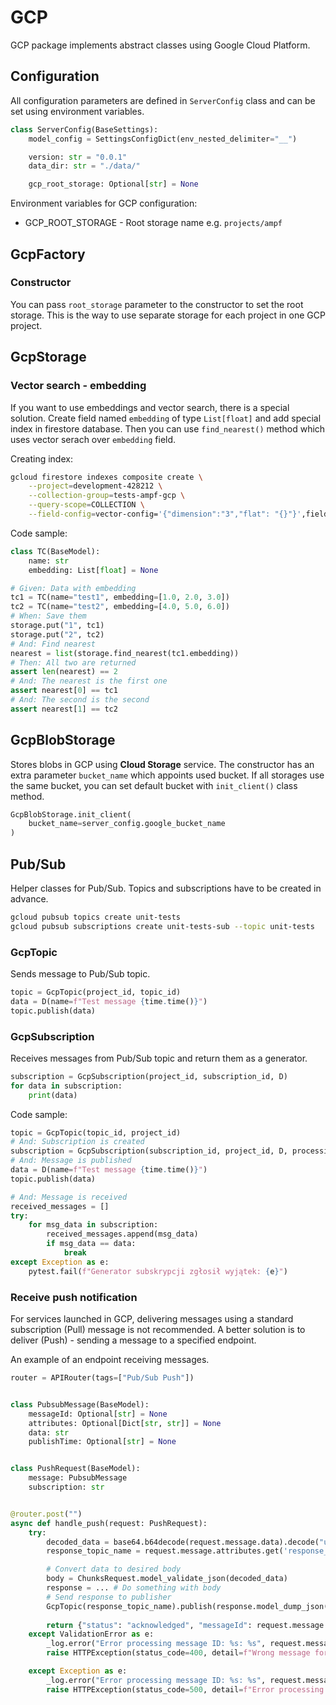 # GCP

GCP package implements abstract classes using Google Cloud Platform.

## Configuration

All configuration parameters are defined in `ServerConfig` class and can be set
using environment variables.

```python
class ServerConfig(BaseSettings):
    model_config = SettingsConfigDict(env_nested_delimiter="__")

    version: str = "0.0.1"
    data_dir: str = "./data/"

    gcp_root_storage: Optional[str] = None
```

Environment variables for GCP configuration:

* GCP_ROOT_STORAGE - Root storage name e.g. `projects/ampf`

## GcpFactory

### Constructor

You can pass `root_storage` parameter to the constructor to set the root storage.
This is the way to use separate storage for each project in one GCP project.

## GcpStorage

### Vector search - embedding

If you want to use embeddings and vector search, there is a special solution.
Create field named `embedding` of type `List[float]` and add special index in
firestore database. Then you can use `find_nearest()` method which uses vector
serach over `embedding` field.

Creating index:

```bash
gcloud firestore indexes composite create \
    --project=development-428212 \
    --collection-group=tests-ampf-gcp \
    --query-scope=COLLECTION \
    --field-config=vector-config='{"dimension":"3","flat": "{}"}',field-path=embedding
```

Code sample:

```python
class TC(BaseModel):
    name: str
    embedding: List[float] = None

# Given: Data with embedding
tc1 = TC(name="test1", embedding=[1.0, 2.0, 3.0])
tc2 = TC(name="test2", embedding=[4.0, 5.0, 6.0])
# When: Save them
storage.put("1", tc1)
storage.put("2", tc2)
# And: Find nearest
nearest = list(storage.find_nearest(tc1.embedding))
# Then: All two are returned
assert len(nearest) == 2
# And: The nearest is the first one
assert nearest[0] == tc1
# And: The second is the second
assert nearest[1] == tc2
```

## GcpBlobStorage

Stores blobs in GCP using **Cloud Storage** service.
The constructor has an extra parameter `bucket_name` which appoints
used bucket. If all storages use the same bucket, you can set default
bucket with `init_client()` class method.

```python
GcpBlobStorage.init_client(
    bucket_name=server_config.google_bucket_name
)
```

## Pub/Sub

Helper classes for Pub/Sub.
Topics and subscriptions have to be created in advance.

```bash
gcloud pubsub topics create unit-tests
gcloud pubsub subscriptions create unit-tests-sub --topic unit-tests
```

### GcpTopic

Sends message to Pub/Sub topic.

```python
topic = GcpTopic(project_id, topic_id)
data = D(name=f"Test message {time.time()}")
topic.publish(data)
```

### GcpSubscription

Receives messages from Pub/Sub topic and return them as a generator.

```python
subscription = GcpSubscription(project_id, subscription_id, D)
for data in subscription:
    print(data)
```

Code sample:

```python
topic = GcpTopic(topic_id, project_id)
# And: Subscription is created
subscription = GcpSubscription(subscription_id, project_id, D, processing_timeout=5.0, per_message_timeout=1.0)
# And: Message is published
data = D(name=f"Test message {time.time()}")
topic.publish(data)

# And: Message is received
received_messages = []
try:
    for msg_data in subscription:
        received_messages.append(msg_data)
        if msg_data == data:
            break
except Exception as e:
    pytest.fail(f"Generator subskrypcji zgłosił wyjątek: {e}")
```

### Receive push notification

For services launched in GCP, delivering messages using a standard subscription (Pull) message is not recommended.
A better solution is to deliver (Push) - sending a message to a specified endpoint.

An example of an endpoint receiving messages.

```python
router = APIRouter(tags=["Pub/Sub Push"])


class PubsubMessage(BaseModel):
    messageId: Optional[str] = None
    attributes: Optional[Dict[str, str]] = None
    data: str
    publishTime: Optional[str] = None


class PushRequest(BaseModel):
    message: PubsubMessage
    subscription: str


@router.post("")
async def handle_push(request: PushRequest):
    try:
        decoded_data = base64.b64decode(request.message.data).decode("utf-8")
        response_topic_name = request.message.attributes.get('response_topic')

        # Convert data to desired body
        body = ChunksRequest.model_validate_json(decoded_data)
        response = ... # Do something with body
        # Send response to publisher
        GcpTopic(response_topic_name).publish(response.model_dump_json())
            
        return {"status": "acknowledged", "messageId": request.message.messageId}
    except ValidationError as e:
        _log.error("Error processing message ID: %s: %s", request.message.messageId, e)
        raise HTTPException(status_code=400, detail=f"Wrong message format: {e}")

    except Exception as e:
        _log.error("Error processing message ID: %s: %s", request.message.messageId, e)
        raise HTTPException(status_code=500, detail=f"Error processing message: {e}")
```
